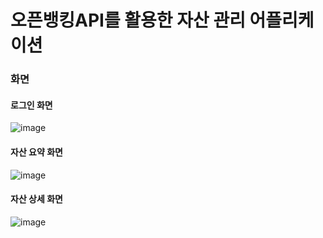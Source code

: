 # 오픈뱅킹API를 활용한 자산 관리 어플리케이션

### 화면

#### 로그인 화면
![image](https://user-images.githubusercontent.com/96038721/169231112-a4ac6fea-70f6-446e-9236-0f0d5ba2926e.png)

#### 자산 요약 화면
![image](https://user-images.githubusercontent.com/96038721/169231180-88246b5e-f247-49e3-8555-ac1131963b5d.png)

#### 자산 상세 화면
![image](https://user-images.githubusercontent.com/96038721/169238187-d4732bfd-41cc-48cf-8752-64e6354582e1.png)


